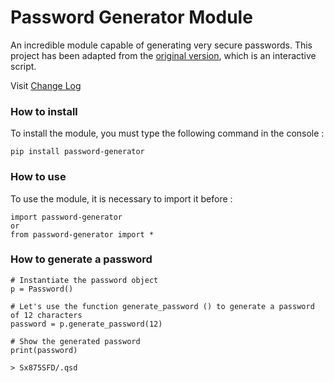 # Password Generator Module
An incredible module capable of generating very secure passwords. 
This project has been adapted from the [original version](https://github.com/Mazzya/passwordgenerator), which is an interactive script.

Visit [Change Log]()
### How to install
To install the module, you must type the following command in the console :
```
pip install password-generator
```
### How to use
To use the module, it is necessary to import it before :
```
import password-generator
or
from password-generator import *
```
### How to generate a password
```
# Instantiate the password object
p = Password()

# Let's use the function generate_password () to generate a password of 12 characters
password = p.generate_password(12)

# Show the generated password
print(password)

> Sx875SFD/.qsd
```